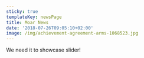 ```yaml
---
sticky: true
templateKey: newsPage
title: Moar News
date: '2018-07-26T09:05:10+02:00'
image: /img/achievement-agreement-arms-1068523.jpg
---
```


We need it to showcase slider!
